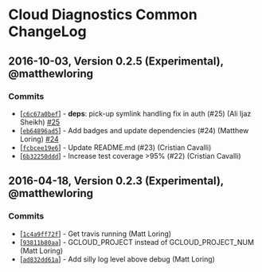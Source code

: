 # Cloud Diagnostics Common ChangeLog

## 2016-10-03, Version 0.2.5 (Experimental), @matthewloring

### Commits

* [[`c6c67a0bef`](https://github.com/GoogleCloudPlatform/cloud-diagnostics-common-nodejs/commit/c6c67a0bef)] - **deps**: pick-up symlink handling fix in auth (#25) (Ali Ijaz Sheikh) [#25](https://github.com/GoogleCloudPlatform/cloud-diagnostics-common-nodejs/pull/25)
* [[`eb64896ad5`](https://github.com/GoogleCloudPlatform/cloud-diagnostics-common-nodejs/commit/eb64896ad5)] - Add badges and update dependencies (#24) (Matthew Loring) [#24](https://github.com/GoogleCloudPlatform/cloud-diagnostics-common-nodejs/pull/24)
* [[`fcbcee19e6`](https://github.com/GoogleCloudPlatform/cloud-diagnostics-common-nodejs/commit/fcbcee19e6)] - Update README.md (#23) (Cristian Cavalli) 
* [[`6b32250ddd`](https://github.com/GoogleCloudPlatform/cloud-diagnostics-common-nodejs/commit/6b32250ddd)] - Increase test coverage >95% (#22) (Cristian Cavalli) 

## 2016-04-18, Version 0.2.3 (Experimental), @matthewloring

### Commits

* [[`1c4a9ff72f`](https://github.com/GoogleCloudPlatform/cloud-diagnostics-common-nodejs/commit/1c4a9ff72f)] - Get travis running (Matt Loring) 
* [[`93811b80aa`](https://github.com/GoogleCloudPlatform/cloud-diagnostics-common-nodejs/commit/93811b80aa)] - GCLOUD_PROJECT instead of GCLOUD_PROJECT_NUM (Matt Loring) 
* [[`ad832dd61a`](https://github.com/GoogleCloudPlatform/cloud-diagnostics-common-nodejs/commit/ad832dd61a)] - Add silly log level above debug (Matt Loring) 
